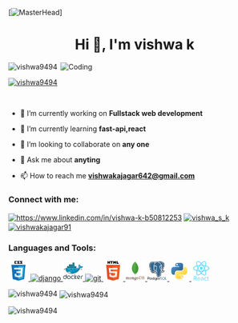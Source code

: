 
[![MasterHead](https://i.pinimg.com/originals/8f/d6/ef/8fd6ef2fd6aa31c15b938a575804e3bf.jpg)]
<h1 align="center">Hi 👋, I'm vishwa k</h1>
<img align="right"  alt="Coding" width="400" src="https://graphicriver.img.customer.envatousercontent.com/files/437020744/preview.jpg?auto=compress%2Cformat&fit=crop&crop=top&w=590&h=590&s=6eac0c18f3fb77b9886e618d265bc19f">
<p align="left"> <img src="https://komarev.com/ghpvc/?username=vishwa9494&label=Profile%20views&color=0e75b6&style=flat" alt="vishwa9494" /> </p>

<p align="left"> <a href="https://github.com/ryo-ma/github-profile-trophy"><img src="https://github-profile-trophy.vercel.app/?username=vishwa9494" alt="vishwa9494" /></a> </p>

<p align="left"> <a href="https://twitter.com/" target="blank"><img src="https://img.shields.io/twitter/follow/?logo=twitter&style=for-the-badge" alt="" /></a> </p>

- 🔭 I’m currently working on **Fullstack web development**

- 🌱 I’m currently learning **fast-api,react**

- 👯 I’m looking to collaborate on **any one**

- 💬 Ask me about **anyting**

- 📫 How to reach me **vishwakajagar642@gmail.com**

<h3 align="left">Connect with me:</h3>
<p align="left">
<a href="https://linkedin.com/in/https://www.linkedin.com/in/vishwa-k-b50812253" target="blank"><img align="center" src="https://raw.githubusercontent.com/rahuldkjain/github-profile-readme-generator/master/src/images/icons/Social/linked-in-alt.svg" alt="https://www.linkedin.com/in/vishwa-k-b50812253" height="30" width="40" /></a>
<a href="https://instagram.com/vishwa_s_k" target="blank"><img align="center" src="https://raw.githubusercontent.com/rahuldkjain/github-profile-readme-generator/master/src/images/icons/Social/instagram.svg" alt="vishwa_s_k" height="30" width="40" /></a>
<a href="https://www.leetcode.com/vishwakajagar91" target="blank"><img align="center" src="https://raw.githubusercontent.com/rahuldkjain/github-profile-readme-generator/master/src/images/icons/Social/leet-code.svg" alt="vishwakajagar91" height="30" width="40" /></a>
</p>

<h3 align="left">Languages and Tools:</h3>
<p align="left"> <a href="https://www.w3schools.com/css/" target="_blank" rel="noreferrer"> <img src="https://raw.githubusercontent.com/devicons/devicon/master/icons/css3/css3-original-wordmark.svg" alt="css3" width="40" height="40"/> </a> <a href="https://www.djangoproject.com/" target="_blank" rel="noreferrer"> <img src="https://cdn.worldvectorlogo.com/logos/django.svg" alt="django" width="40" height="40"/> </a> <a href="https://www.docker.com/" target="_blank" rel="noreferrer"> <img src="https://raw.githubusercontent.com/devicons/devicon/master/icons/docker/docker-original-wordmark.svg" alt="docker" width="40" height="40"/> </a> <a href="https://git-scm.com/" target="_blank" rel="noreferrer"> <img src="https://www.vectorlogo.zone/logos/git-scm/git-scm-icon.svg" alt="git" width="40" height="40"/> </a> <a href="https://www.w3.org/html/" target="_blank" rel="noreferrer"> <img src="https://raw.githubusercontent.com/devicons/devicon/master/icons/html5/html5-original-wordmark.svg" alt="html5" width="40" height="40"/> </a> <a href="https://www.mongodb.com/" target="_blank" rel="noreferrer"> <img src="https://raw.githubusercontent.com/devicons/devicon/master/icons/mongodb/mongodb-original-wordmark.svg" alt="mongodb" width="40" height="40"/> </a> <a href="https://www.postgresql.org" target="_blank" rel="noreferrer"> <img src="https://raw.githubusercontent.com/devicons/devicon/master/icons/postgresql/postgresql-original-wordmark.svg" alt="postgresql" width="40" height="40"/> </a> <a href="https://www.python.org" target="_blank" rel="noreferrer"> <img src="https://raw.githubusercontent.com/devicons/devicon/master/icons/python/python-original.svg" alt="python" width="40" height="40"/> </a> <a href="https://reactjs.org/" target="_blank" rel="noreferrer"> <img src="https://raw.githubusercontent.com/devicons/devicon/master/icons/react/react-original-wordmark.svg" alt="react" width="40" height="40"/> </a> </p>

<p><img align="left" src="https://github-readme-stats.vercel.app/api/top-langs?username=vishwa9494&show_icons=true&locale=en&layout=compact" alt="vishwa9494" /></p>

<p>&nbsp;<img align="center" src="https://github-readme-stats.vercel.app/api?username=vishwa9494&show_icons=true&locale=en" alt="vishwa9494" /></p>

<p><img align="center" src="https://github-readme-streak-stats.herokuapp.com/?user=vishwa9494&" alt="vishwa9494" /></p>
